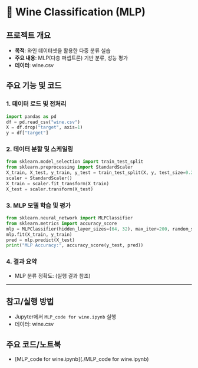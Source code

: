 # 🍷 Wine Classification (MLP)

## 프로젝트 개요
- **목적**: 와인 데이터셋을 활용한 다중 분류 실습
- **주요 내용**: MLP(다층 퍼셉트론) 기반 분류, 성능 평가
- **데이터**: wine.csv

## 주요 기능 및 코드

### 1. 데이터 로드 및 전처리
```python
import pandas as pd
df = pd.read_csv("wine.csv")
X = df.drop("target", axis=1)
y = df["target"]
```

### 2. 데이터 분할 및 스케일링
```python
from sklearn.model_selection import train_test_split
from sklearn.preprocessing import StandardScaler
X_train, X_test, y_train, y_test = train_test_split(X, y, test_size=0.2, shuffle=True)
scaler = StandardScaler()
X_train = scaler.fit_transform(X_train)
X_test = scaler.transform(X_test)
```

### 3. MLP 모델 학습 및 평가
```python
from sklearn.neural_network import MLPClassifier
from sklearn.metrics import accuracy_score
mlp = MLPClassifier(hidden_layer_sizes=(64, 32), max_iter=200, random_state=42)
mlp.fit(X_train, y_train)
pred = mlp.predict(X_test)
print("MLP Accuracy:", accuracy_score(y_test, pred))
```

### 4. 결과 요약
- MLP 분류 정확도: (실행 결과 참조)

---

## 참고/실행 방법
- Jupyter에서 `MLP_code for wine.ipynb` 실행
- 데이터: wine.csv

## 주요 코드/노트북
- [MLP_code for wine.ipynb](./MLP_code for wine.ipynb)
